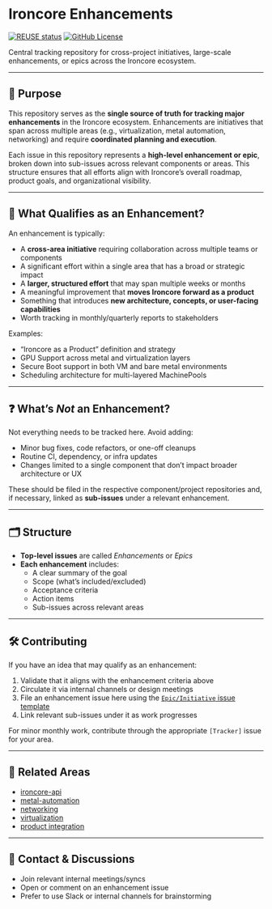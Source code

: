 # Ironcore Enhancements

[![REUSE status](https://api.reuse.software/badge/github.com/ironcore-dev/roadmap)](https://api.reuse.software/info/github.com/ironcore-dev/roadmap)
[![GitHub License](https://img.shields.io/static/v1?label=License&message=Apache-2.0&color=blue)](LICENSE)

Central tracking repository for cross-project initiatives, large-scale enhancements, or epics across the Ironcore ecosystem.

---

## 📌 Purpose

This repository serves as the **single source of truth for tracking major enhancements** in the Ironcore ecosystem. Enhancements are initiatives that span across multiple areas (e.g., virtualization, metal automation, networking) and require **coordinated planning and execution**.

Each issue in this repository represents a **high-level enhancement or epic**, broken down into sub-issues across relevant components or areas. This structure ensures that all efforts align with Ironcore’s overall roadmap, product goals, and organizational visibility.

---

## 🧠 What Qualifies as an Enhancement?

An enhancement is typically:

- A **cross-area initiative** requiring collaboration across multiple teams or components
- A significant effort within a single area that has a broad or strategic impact
- A **larger, structured effort** that may span multiple weeks or months
- A meaningful improvement that **moves Ironcore forward as a product**
- Something that introduces **new architecture, concepts, or user-facing capabilities**
- Worth tracking in monthly/quarterly reports to stakeholders


Examples:
- “Ironcore as a Product” definition and strategy  
- GPU Support across metal and virtualization layers  
- Secure Boot support in both VM and bare metal environments  
- Scheduling architecture for multi-layered MachinePools  

---

## ❓ What’s *Not* an Enhancement?

Not everything needs to be tracked here. Avoid adding:

- Minor bug fixes, code refactors, or one-off cleanups  
- Routine CI, dependency, or infra updates  
- Changes limited to a single component that don’t impact broader architecture or UX  

These should be filed in the respective component/project repositories and, if necessary, linked as **sub-issues** under a relevant enhancement.

---

## 🗂 Structure

- **Top-level issues** are called _Enhancements_ or _Epics_
- **Each enhancement** includes:
  - A clear summary of the goal
  - Scope (what’s included/excluded)
  - Acceptance criteria
  - Action items
  - Sub-issues across relevant areas

---

## 🛠 Contributing

If you have an idea that may qualify as an enhancement:
1. Validate that it aligns with the enhancement criteria above
2. Circulate it via internal channels or design meetings
3. File an enhancement issue here using the [`Epic/Initiative` issue template](./.github/ISSUE_TEMPLATE)
4. Link relevant sub-issues under it as work progresses

For minor monthly work, contribute through the appropriate `[Tracker]` issue for your area.

---

## 🔗 Related Areas

- [ironcore-api](https://github.com/...)  
- [metal-automation](https://github.com/...)  
- [networking](https://github.com/...)  
- [virtualization](https://github.com/...)  
- [product integration](https://github.com/...)

---

## 📣 Contact & Discussions

- Join relevant internal meetings/syncs  
- Open or comment on an enhancement issue  
- Prefer to use Slack or internal channels for brainstorming
